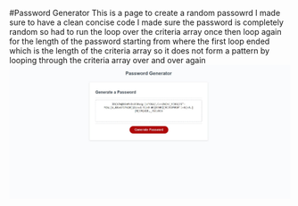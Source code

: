 #Password Generator
This is a page to create a random passowrd
I made sure to have a clean concise code 
I made sure the password is completely random so had to run the loop over the criteria array once then loop again for the length of the password starting from where the first loop ended which is the length of the criteria array so it does not form a pattern by looping through the criteria array over and over again 
![password generator homework screenshot](./images/Password%20Generator.jpg)
